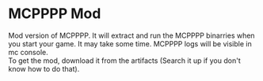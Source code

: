 # MCPPPP Mod
Mod version of MCPPPP. It will extract and run the MCPPPP binarries when you start your game. It may take some time. MCPPPP logs will be visible in mc console.  
To get the mod, download it from the artifacts (Search it up if you don't know how to do that).  